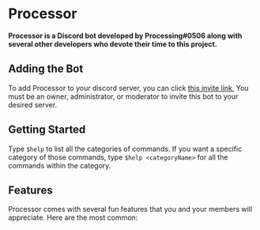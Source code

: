 # Processor
**Processor is a Discord bot developed by Processing#0506 along with several other developers who devote their time to this project.**
## Adding the Bot
To add Processor to your discord server, you can click [this invite link.](https://discord.com/oauth2/authorize?client_id=689678745782714464&scope=bot) You must be an owner, administrator, or moderator to invite this bot to your desired server.

## Getting Started
Type `$help` to list all the categories of commands. If you want a specific category of those commands, type `$help <categoryName>` for all the commands within the category.

## Features 
Processor comes with several fun features that you and your members will appreciate. Here are the most common:



